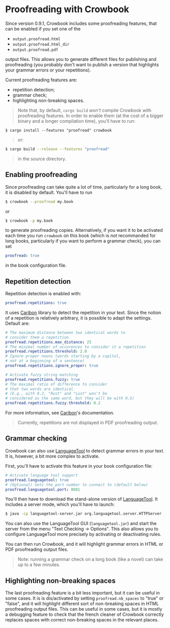 Proofreading with Crowbook 
==========================

Since version 0.9.1, Crowbook includes some proofreading features,
that can be enabled if you set one of the

* `output.proofread.html`
* `output.proofread.html_dir`
* `output.proofread.pdf`

output files. This allows you to generate different files for
publishing and proofreading (you probably don't want to publish a
version that highlights your grammar errors or your repetitions).

Current proofreading features are:

* repetition detection;
* grammar check;
* highlighting non-breaking spaces.

> Note that, by default, `cargo build` *won't* compile Crowbook with
> proofreading features. In order to enable them (at the cost of a
> bigger binary and a longer compilation time), you'll have to run:

```
$ cargo install --features "proofread" crowbook
```

> or:

```bash
$ cargo build --release --features "proofread"
```

> in the source directory.


Enabling proofreading
---------------------

Since proofreading can take quite a lot of time, particularly for a long
book, it is disabled by default. You'll have to run

```bash
$ crowbook --proofread my.book
```

or

```bash
$ crowbook -p my.book
```

to generate proofreading copies. Alternatively, if you want it to be
activated each time you run `crowbook` on this book (which is *not*
recommanded for long books, particularly if you want to perform a
grammar check), you can set 

```yaml
proofread: true
```

in the book configuration file.



Repetition detection 
--------------------

Repetition detection is enabled with:

```yaml
proofread.repetitions: true
```

It uses [Caribon](https://github.com/lise-henry/caribon) library to
detect the repetition in your text. Since the notion of a repetition
is relatively arbitrary, it is possible to adapt the settings. Default
are:

```yaml
# The maximum distance between two identical words to
# consider them a repetition 
proofread.repetitions.max_distance: 25
# The minimal number of occurences to consider it a repetition
proofread.repetitions.threshold: 2.0
# Ignore proper nouns (words starting by a capital,
# not at a beginning of a sentence)
proofread.repetitions.ignore_proper: true

# Activate fuzzy string matching
proofread.repetitions.fuzzy: true
# The maximal ratio of difference to consider
# that two words are identical
# (E.g., with 0.2, "Rust" and "Lust" won't be
# considered as the same word, but they will be with 0.5)
proofread.repetitions.fuzzy.threshold: 0.2
```

For more information, see
[Caribon](https://github.com/lise-henry/caribon)'s documentation.


> Currently, repetitions are not displayed in PDF proofreading
> output.

Grammar checking
----------------

Crowbook can also use [LanguageTool](https://languagetool.org/) to
detect grammar errors in your text. It is, however, a bit more
complex to activate. 

First, you'll have to activate this feature in your book configuration
file:

```yaml
# Activate language tool support
proofread.languagetool: true
# (Optional) Sets the port number to connect to (default below)
proofread.languagetool.port: 8081
```

You'll then have to download the stand-alone version of
[LanguageTool](https://languagetool.org/). It includes a server mode,
which you'll have to launch:

```bash
$ java -cp languagetool-server.jar org.languagetool.server.HTTPServer --port 8081
```

You can also use the LanguageTool GUI (`languagetool.jar`) and start
the server from the menu "Text Checking -> Options". This also allows
you to configure LanguageTool more precisely by activating or
deactivating rules.

You can then run Crowbook, and it will highlight grammar errors in
HTML or PDF proofreading output files.

> Note: running a grammar check on a long book (like a novel) can take
> up to a few minutes.


Highlighting non-breaking spaces 
--------------------------------

The last proofreading feature is a bit less important, but it can be
useful in some cases. It is is dis/activated by setting
`proofread.nb_spaces` to "true" or "false", and it will highlight
different sort of non-breaking spaces in HTML proofreading output
files. This can be useful in some cases, but it is mostly a debugging
feature to check that the french cleaner of Crowbook correctly
replaces spaces with correct non-breaking spaces in the relevant places.



